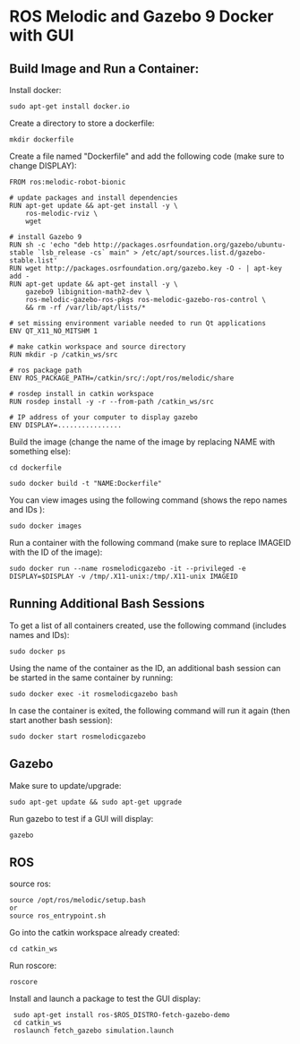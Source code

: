 # ROS Melodic and Gazebo 9 Docker with GUI

## Build Image and Run a Container:

Install docker:

```
sudo apt-get install docker.io
```

Create a directory to store a dockerfile:

```
mkdir dockerfile
```

Create a file named "Dockerfile" and add the following code (make sure to change DISPLAY):

```
FROM ros:melodic-robot-bionic

# update packages and install dependencies
RUN apt-get update && apt-get install -y \
    ros-melodic-rviz \
    wget

# install Gazebo 9
RUN sh -c 'echo "deb http://packages.osrfoundation.org/gazebo/ubuntu-stable `lsb_release -cs` main" > /etc/apt/sources.list.d/gazebo-stable.list'
RUN wget http://packages.osrfoundation.org/gazebo.key -O - | apt-key add -
RUN apt-get update && apt-get install -y \
    gazebo9 libignition-math2-dev \
    ros-melodic-gazebo-ros-pkgs ros-melodic-gazebo-ros-control \
    && rm -rf /var/lib/apt/lists/*

# set missing environment variable needed to run Qt applications
ENV QT_X11_NO_MITSHM 1

# make catkin workspace and source directory
RUN mkdir -p /catkin_ws/src

# ros package path
ENV ROS_PACKAGE_PATH=/catkin/src/:/opt/ros/melodic/share

# rosdep install in catkin workspace
RUN rosdep install -y -r --from-path /catkin_ws/src

# IP address of your computer to display gazebo
ENV DISPLAY=................
```

Build the image (change the name of the image by replacing NAME with something else):

```
cd dockerfile

sudo docker build -t "NAME:Dockerfile"
```

You can view images using the following command (shows the repo names and IDs ):

```
sudo docker images
```

Run a container with the following command (make sure to replace IMAGEID with the ID of the image):

```
sudo docker run --name rosmelodicgazebo -it --privileged -e DISPLAY=$DISPLAY -v /tmp/.X11-unix:/tmp/.X11-unix IMAGEID
```

## Running Additional Bash Sessions

To get a list of all containers created, use the following command (includes names and IDs):

```
sudo docker ps
```

Using the name of the container as the ID, an additional bash session can be started in the same container by running:

```
sudo docker exec -it rosmelodicgazebo bash
```

In case the container is exited, the following command will run it again (then start another bash session):

```
sudo docker start rosmelodicgazebo
```

## Gazebo

Make sure to update/upgrade:

```
sudo apt-get update && sudo apt-get upgrade
```

Run gazebo to test if a GUI will display:

```
gazebo
```

## ROS

source ros:

```
source /opt/ros/melodic/setup.bash
or
source ros_entrypoint.sh
```

Go into the catkin workspace already created:

```
cd catkin_ws
```

Run roscore:

```
roscore
```

Install and launch a package to test the GUI display:

```
 sudo apt-get install ros-$ROS_DISTRO-fetch-gazebo-demo
 cd catkin_ws
 roslaunch fetch_gazebo simulation.launch
```

